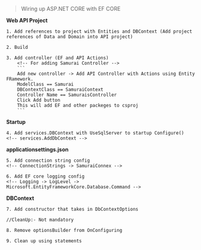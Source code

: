 > Wiring up ASP.NET CORE with EF CORE

**Web API Project**

    1. Add references to project with Entities and DBContext (Add project references of Data and Domain into API project)

    2. Build

    3. Add controller (EF and API Actions)
        <!-- For adding Samurai Controller -->
        ```
        Add new controller -> Add API Controller with Actions using Entity FRamework.
        ModelClass == Samurai
        DBContextClass == SamuraiContext
        Controller Name == SamuraisController
        Click Add button
        This will add EF and other packeges to csproj
        ```

**Startup**

    4. Add services.DBContext with UseSqlServer to startup Configure()
    <!-- services.AddDbContext -->

**applicationsettings.json**

    5. Add connection string config
    <!-- ConnectionStrings -> SamuraiConnex -->

    6. Add EF core logging config
    <!-- Logging -> LogLevel -> Microsoft.EntityFrameworkCore.Database.Command -->

**DBContext**

    7. Add constructor that takes in DbContextOptions

    //CleanUp:- Not mandatory

    8. Remove optionsBuilder from OnConfiguring

    9. Clean up using statements